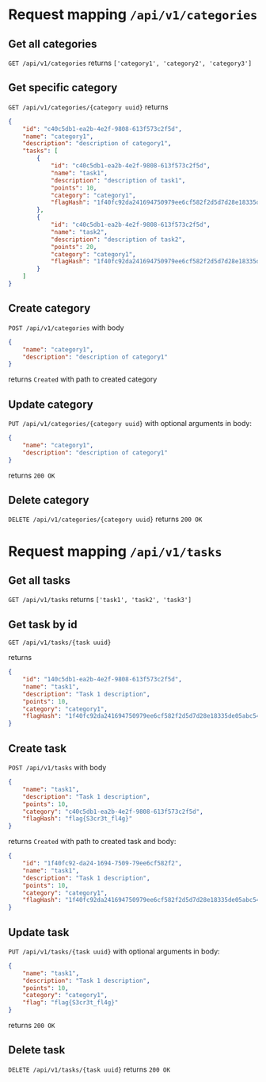 # Request mapping `/api/v1/categories`

## Get all categories

`GET /api/v1/categories`
returns
`['category1', 'category2', 'category3']`

## Get specific category

`GET /api/v1/categories/{category uuid}`
returns

```json
{
	"id": "c40c5db1-ea2b-4e2f-9808-613f573c2f5d",
	"name": "category1",
	"description": "description of category1",
	"tasks": [
		{
			"id": "c40c5db1-ea2b-4e2f-9808-613f573c2f5d",
			"name": "task1",
			"description": "description of task1",
			"points": 10,
			"category": "category1",
			"flagHash": "1f40fc92da241694750979ee6cf582f2d5d7d28e18335de05abc54d0560e0f5302860c652bf08d560252aa5e74210546f369fbbbce8c12cfc7957b2652fe9a75"
		},
		{
			"id": "c40c5db1-ea2b-4e2f-9808-613f573c2f5d",
			"name": "task2",
			"description": "description of task2",
			"points": 20,
			"category": "category1",
			"flagHash": "1f40fc92da241694750979ee6cf582f2d5d7d28e18335de05abc54d0560e0f5302860c652bf08d560252aa5e74210546f369fbbbce8c12cfc7957b2652fe9a75"
		}
	]
}
```

## Create category

`POST /api/v1/categories`
with body

```json
{
	"name": "category1",
	"description": "description of category1"
}
```

returns `Created` with path to created category

## Update category

`PUT /api/v1/categories/{category uuid}`
with optional arguments in body:

```json
{
	"name": "category1",
	"description": "description of category1"
}
```

returns `200 OK`

## Delete category

`DELETE /api/v1/categories/{category uuid}`
returns `200 OK`

# Request mapping `/api/v1/tasks`

## Get all tasks

`GET /api/v1/tasks`
returns
`['task1', 'task2', 'task3']`

## Get task by id

`GET /api/v1/tasks/{task uuid}`

returns

```json
{
	"id": "140c5db1-ea2b-4e2f-9808-613f573c2f5d",
	"name": "task1",
	"description": "Task 1 description",
	"points": 10,
	"category": "category1",
	"flagHash": "1f40fc92da241694750979ee6cf582f2d5d7d28e18335de05abc54d0560e0f5302860c652bf08d560252aa5e74210546f369fbbbce8c12cfc7957b2652fe9a75"
}
```

## Create task

`POST /api/v1/tasks`
with body

```json
{
	"name": "task1",
	"description": "Task 1 description",
	"points": 10,
	"category": "c40c5db1-ea2b-4e2f-9808-613f573c2f5d",
	"flagHash": "flag{S3cr3t_fl4g}"
}
```

returns `Created` with path to created task and body:

```json
{
	"id": "1f40fc92-da24-1694-7509-79ee6cf582f2",
	"name": "task1",
	"description": "Task 1 description",
	"points": 10,
	"category": "category1",
	"flagHash": "1f40fc92da241694750979ee6cf582f2d5d7d28e18335de05abc54d0560e0f5302860c652bf08d560252aa5e74210546f369fbbbce8c12cfc7957b2652fe9a75"
}
```

## Update task

`PUT /api/v1/tasks/{task uuid}`
with optional arguments in body:

```json
{
	"name": "task1",
	"description": "Task 1 description",
	"points": 10,
	"category": "category1",
	"flag": "flag{S3cr3t_fl4g}"
}
```

returns `200 OK`

## Delete task

`DELETE /api/v1/tasks/{task uuid}`
returns `200 OK`
